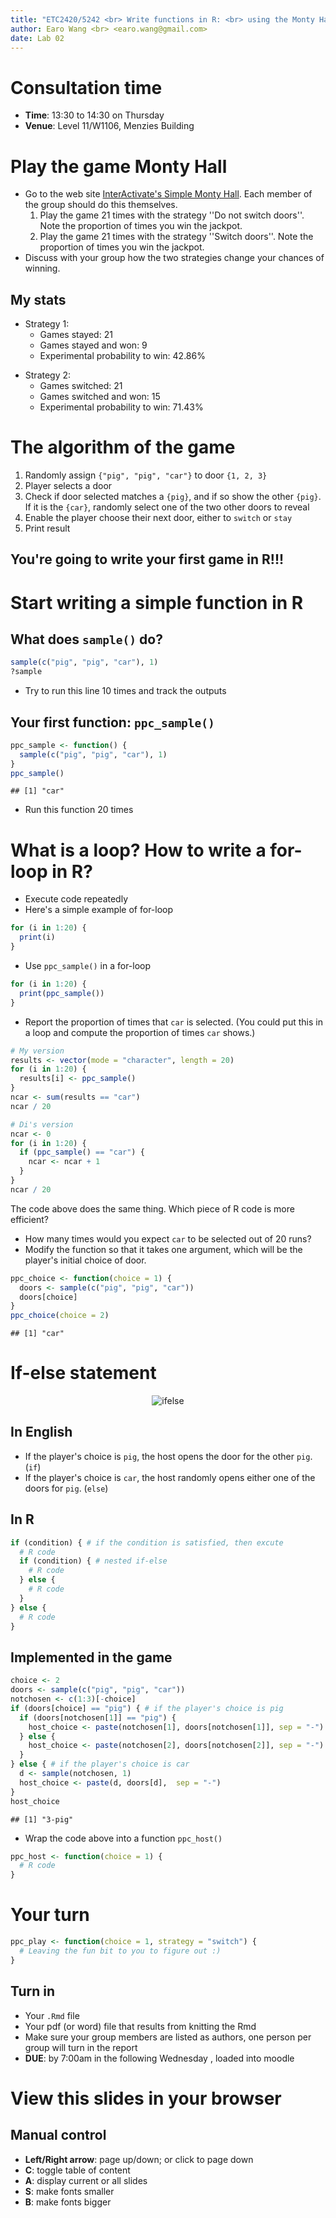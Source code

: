 ```yaml
---
title: "ETC2420/5242 <br> Write functions in R: <br> using the Monty Hall example"
author: Earo Wang <br> <earo.wang@gmail.com>
date: Lab 02
---
```




# Consultation time

* **Time**: 13:30 to 14:30 on Thursday
* **Venue**: Level 11/W1106, Menzies Building

# Play the game Monty Hall

* Go to the web site [InterActivate's Simple Monty Hall](http://www.shodor.org/interactivate/activities/SimpleMontyHall/). Each member of the group should do this themselves.
    1. Play the game 21 times with the strategy ''Do not switch doors''. Note the proportion of times you win the jackpot.
    2. Play the game 21 times with the strategy ''Switch doors''. Note the proportion of times you win the jackpot.
* Discuss with your group how the two strategies change your chances of winning.

## My stats

* Strategy 1:
    + Games stayed: 21
    + Games stayed and won: 9
    + Experimental probability to win: 42.86%
+ Strategy 2:
    + Games switched: 21
    + Games switched and won: 15
    + Experimental probability to win: 71.43%

# The algorithm of the game

1. Randomly assign `{"pig", "pig", "car"}` to door `{1, 2, 3}`
2. Player selects a door
3. Check if door selected matches a `{pig}`, and if so show the other `{pig}`. If it is the `{car}`, randomly select one of the two other doors to reveal
4. Enable the player choose their next door, either to `switch` or `stay`
5. Print result

## You're going to write your first game in R!!!

# Start writing a simple function in R

## What does `sample()` do?


```r
sample(c("pig", "pig", "car"), 1)
?sample
```

* Try to run this line 10 times and track the outputs

## Your first function: `ppc_sample()`


```r
ppc_sample <- function() {
  sample(c("pig", "pig", "car"), 1)
}
ppc_sample() 
```

```
## [1] "car"
```

* Run this function 20 times

# What is a loop? How to write a for-loop in R?

* Execute code repeatedly
* Here's a simple example of for-loop


```r
for (i in 1:20) {
  print(i)
}
```

* Use `ppc_sample()` in a for-loop


```r
for (i in 1:20) {
  print(ppc_sample())
}
```

* Report the proportion of times that `car` is selected. (You could put this in a loop and compute the proportion of times `car` shows.)


```r
# My version
results <- vector(mode = "character", length = 20)
for (i in 1:20) {
  results[i] <- ppc_sample()
}
ncar <- sum(results == "car")
ncar / 20
```


```r
# Di's version
ncar <- 0
for (i in 1:20) {
  if (ppc_sample() == "car") {
    ncar <- ncar + 1
  }
}
ncar / 20
```

The code above does the same thing. Which piece of R code is more efficient?

* How many times would you expect `car` to be selected out of 20 runs?
* Modify the function so that it takes one argument, which will be the player's initial choice of door. 


```r
ppc_choice <- function(choice = 1) {
  doors <- sample(c("pig", "pig", "car"))
  doors[choice]
}
ppc_choice(choice = 2)
```

```
## [1] "car"
```

# If-else statement

<center><img src="figure/monty.png" alt="ifelse"/></center>

## In English

* If the player's choice is `pig`, the host opens the door for the other `pig`. (`if`)
* If the player's choice is `car`, the host randomly opens either one of the doors for `pig`. (`else`)

## In R


```r
if (condition) { # if the condition is satisfied, then excute
  # R code
  if (condition) { # nested if-else
    # R code
  } else {
    # R code
  }
} else {
  # R code
}
```

## Implemented in the game


```r
choice <- 2
doors <- sample(c("pig", "pig", "car"))
notchosen <- c(1:3)[-choice]
if (doors[choice] == "pig") { # if the player's choice is pig
  if (doors[notchosen[1]] == "pig") {
    host_choice <- paste(notchosen[1], doors[notchosen[1]], sep = "-")
  } else {
    host_choice <- paste(notchosen[2], doors[notchosen[2]], sep = "-")
  }
} else { # if the player's choice is car
  d <- sample(notchosen, 1)
  host_choice <- paste(d, doors[d],  sep = "-")
}
host_choice
```

```
## [1] "3-pig"
```

* Wrap the code above into a function `ppc_host()`


```r
ppc_host <- function(choice = 1) {
  # R code
}
```

# Your turn


```r
ppc_play <- function(choice = 1, strategy = "switch") {
  # Leaving the fun bit to you to figure out :)
}
```

## Turn in 

* Your `.Rmd` file
* Your pdf (or word) file that results from knitting the Rmd
* Make sure your group members are listed as authors, one person per group will turn in the report
* **DUE**: by 7:00am in the following Wednesday , loaded into moodle

# View this slides in your browser

<center>
<http://bit.ly/etc2420-lab02>
</center>

## Manual control
* **Left/Right arrow**: page up/down; or click to page down
* **C**: toggle table of content
* **A**: display current or all slides
* **S**: make fonts smaller
* **B**: make fonts bigger

<meta name="copyright" content="LICENSE: CC BY-NC 3.0 US" />
